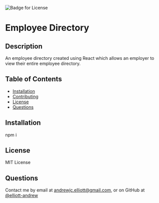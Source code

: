 
  
  ![Badge for License](https://img.shields.io/badge/License-MIT%20License-green)

  # Employee Directory
  ## Description
  An employee directory created using React which allows an employer to view their entire employee directory.

  ## Table of Contents
  - [Installation](#Installation)
  - [Contributing](#Contributing)
  - [License](#License)
  - [Questions](#Questions)
  
  ## Installation
  npm i

  ## License
  MIT License

  ## Questions
  Contact me by email at andrewjc.elliott@gmail.com, or on GitHub at [@elliott-andrew](https://www.github.com/elliott-andrew)